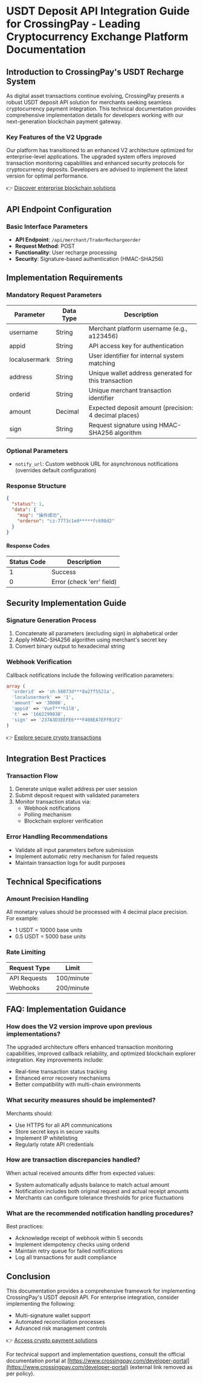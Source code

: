 # USDT Deposit API Integration Guide for CrossingPay - Leading Cryptocurrency Exchange Platform Documentation

## Introduction to CrossingPay's USDT Recharge System

As digital asset transactions continue evolving, CrossingPay presents a robust USDT deposit API solution for merchants seeking seamless cryptocurrency payment integration. This technical documentation provides comprehensive implementation details for developers working with our next-generation blockchain payment gateway.

### Key Features of the V2 Upgrade

Our platform has transitioned to an enhanced V2 architecture optimized for enterprise-level applications. The upgraded system offers improved transaction monitoring capabilities and enhanced security protocols for cryptocurrency deposits. Developers are advised to implement the latest version for optimal performance.

👉 [Discover enterprise blockchain solutions](https://bit.ly/okx-bonus)

## API Endpoint Configuration

### Basic Interface Parameters

- **API Endpoint**: `/api/merchant/TraderRechargeorder`
- **Request Method**: POST
- **Functionality**: User recharge processing
- **Security**: Signature-based authentication (HMAC-SHA256)

## Implementation Requirements

### Mandatory Request Parameters

| Parameter         | Data Type | Description                                                                 |
|-------------------|-----------|-----------------------------------------------------------------------------|
| username          | String    | Merchant platform username (e.g., a123456)                                  |
| appid             | String    | API access key for authentication                                           |
| localusermark     | String    | User identifier for internal system matching                                |
| address           | String    | Unique wallet address generated for this transaction                        |
| orderid           | String    | Unique merchant transaction identifier                                      |
| amount            | Decimal   | Expected deposit amount (precision: 4 decimal places)                       |
| sign              | String    | Request signature using HMAC-SHA256 algorithm                               |

### Optional Parameters

- `notify_url`: Custom webhook URL for asynchronous notifications (overrides default configuration)

### Response Structure

```json
{
  "status": 1,
  "data": {
    "msg": "操作成功",
    "ordersn": "cz-7773c1e0*****fc698d2"
  }
}
```

#### Response Codes

| Status Code | Description                     |
|------------|----------------------------------|
| 1          | Success                          |
| 0          | Error (check 'err' field)        |

## Security Implementation Guide

### Signature Generation Process

1. Concatenate all parameters (excluding sign) in alphabetical order
2. Apply HMAC-SHA256 algorithm using merchant's secret key
3. Convert binary output to hexadecimal string

### Webhook Verification

Callback notifications include the following verification parameters:

```php
array (
  'orderid' => 'sh-56073d***8a2ff5521a',
  'localusermark' => '1',
  'amount' => '30000',
  'appid' => 'VunT***h1l8',
  't' => '1662299838',
  'sign' => '237A3D3EEFE6***F408EA7EFFB1F2'
)
```

👉 [Explore secure crypto transactions](https://bit.ly/okx-bonus)

## Integration Best Practices

### Transaction Flow

1. Generate unique wallet address per user session
2. Submit deposit request with validated parameters
3. Monitor transaction status via:
   - Webhook notifications
   - Polling mechanism
   - Blockchain explorer verification

### Error Handling Recommendations

- Validate all input parameters before submission
- Implement automatic retry mechanism for failed requests
- Maintain transaction logs for audit purposes

## Technical Specifications

### Amount Precision Handling

All monetary values should be processed with 4 decimal place precision. For example:
- 1 USDT = 10000 base units
- 0.5 USDT = 5000 base units

### Rate Limiting

| Request Type     | Limit        |
|------------------|--------------|
| API Requests     | 100/minute   |
| Webhooks         | 200/minute   |

## FAQ: Implementation Guidance

### How does the V2 version improve upon previous implementations?

The upgraded architecture offers enhanced transaction monitoring capabilities, improved callback reliability, and optimized blockchain explorer integration. Key improvements include:
- Real-time transaction status tracking
- Enhanced error recovery mechanisms
- Better compatibility with multi-chain environments

### What security measures should be implemented?

Merchants should:
- Use HTTPS for all API communications
- Store secret keys in secure vaults
- Implement IP whitelisting
- Regularly rotate API credentials

### How are transaction discrepancies handled?

When actual received amounts differ from expected values:
- System automatically adjusts balance to match actual amount
- Notification includes both original request and actual receipt amounts
- Merchants can configure tolerance thresholds for price fluctuations

### What are the recommended notification handling procedures?

Best practices:
- Acknowledge receipt of webhook within 5 seconds
- Implement idempotency checks using orderid
- Maintain retry queue for failed notifications
- Log all transactions for audit compliance

## Conclusion

This documentation provides a comprehensive framework for implementing CrossingPay's USDT deposit API. For enterprise integration, consider implementing the following:
- Multi-signature wallet support
- Automated reconciliation processes
- Advanced risk management controls

👉 [Access crypto payment solutions](https://bit.ly/okx-bonus)

For technical support and implementation questions, consult the official documentation portal at [https://www.crossingpay.com/developer-portal](https://www.crossingpay.com/developer-portal) (external link removed as per policy).